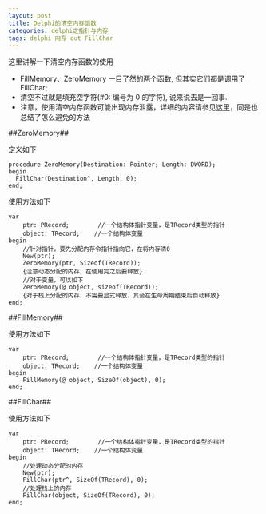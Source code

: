 ```yaml
---
layout: post
title: Delphi的清空内存函数
categories: delphi之指针与内存
tags: delphi 内存 out FillChar
---
```


这里讲解一下清空内存函数的使用

* FillMemory、ZeroMemory 一目了然的两个函数, 但其实它们都是调用了 FillChar;
* 清空不过就是填充空字符(#0: 编号为 0 的字符), 说来说去是一回事.
* 注意，使用清空内存函数可能出现内存泄露，详细的内容请参见[这里](.\delphi-string-memory-20151118/)，同是也总结了怎么避免的方法

##ZeroMemory##


定义如下

```
procedure ZeroMemory(Destination: Pointer; Length: DWORD);
begin
  FillChar(Destination^, Length, 0);
end;
```
使用方法如下

```
var
    ptr: PRecord;        //一个结构体指针变量，是TRecord类型的指针
    object: TRecord;    //一个结构体变量
begin
    //针对指针，要先分配内存令指针指向它，在将内存清0
    New(ptr);
    ZeroMemory(ptr, Sizeof(TRecord));
    {注意动态分配的内存，在使用完之后要释放}
    //对于变量，可以如下
    ZeroMemory(@ object, sizeof(TRecord));
    {对于栈上分配的内存，不需要显式释放，其会在生命周期结束后自动释放}
end;
```

##FillMemory##

使用方法如下

```
var
    ptr: PRecord;        //一个结构体指针变量，是TRecord类型的指针
    object: TRecord;    //一个结构体变量
begin
    FillMemory(@ object, SizeOf(object), 0);
end;
```

##FillChar##

使用方法如下

```
var
    ptr: PRecord;        //一个结构体指针变量，是TRecord类型的指针
    object: TRecord;    //一个结构体变量
begin
    //处理动态分配的内存
    New(ptr);
    FillChar(ptr^, SizeOf(TRecord), 0);
    //处理栈上的内存
    FillChar(object, SizeOf(TRecord), 0);
end;
```